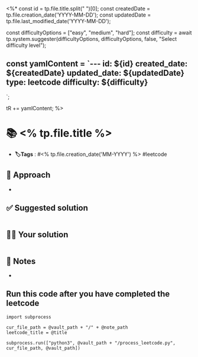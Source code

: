 <%*
const id = tp.file.title.split(" ")[0];
const createdDate = tp.file.creation_date('YYYY-MM-DD');
const updatedDate = tp.file.last_modified_date('YYYY-MM-DD');

const difficultyOptions = ["easy", "medium", "hard"];
const difficulty = await tp.system.suggester(difficultyOptions, difficultyOptions, false, "Select difficulty level");

const yamlContent = `---
id: ${id}
created_date: ${createdDate}
updated_date: ${updatedDate}
type: leetcode
difficulty: ${difficulty}
---
`;

tR += yamlContent;
%>
# 📚 <% tp.file.title %>
- **🏷️Tags** :   #<% tp.file.creation_date('MM-YYYY') %> #leetcode

## 💭 Approach
- 

## ✅ Suggested solution
```python
```

## 👨‍💻 Your solution
```python
```

## 📝 Notes
- 

## Run this code after you have completed the leetcode
```run-python
import subprocess

cur_file_path = @vault_path + "/" + @note_path
leetcode_title = @title

subprocess.run(["python3", @vault_path + "/process_leetcode.py", cur_file_path, @vault_path])

```